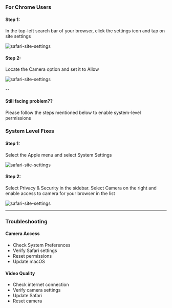 ### For Chrome Users

#### Step 1:
In the top-left search bar of your browser, click the settings icon and tap on site settings


![safari-site-settings](https://d2beiqkhq929f0.cloudfront.net/public_assets/assets/000/099/814/original/chrome_camerea_share_s1.png?1733907349)



#### Step 2:
Locate the Camera option and set it to Allow


![safari-site-settings](https://d2beiqkhq929f0.cloudfront.net/public_assets/assets/000/099/815/original/chrome_camera_share_s2.png?1733907392)

--

#### Still facing problem??
Please follow the steps mentioned below to enable system-level permissions


### System Level Fixes

#### Step 1:
Select the Apple menu and select System Settings


![safari-site-settings](https://d2beiqkhq929f0.cloudfront.net/public_assets/assets/000/099/700/original/camera_system_step1.png?1733846308)



#### Step 2:
Select Privacy & Security in the sidebar. Select Camera on the right and enable access to camera for your browser in the list


![safari-site-settings](https://d2beiqkhq929f0.cloudfront.net/public_assets/assets/000/099/701/original/camera_system_step2.png?1733846340)

---

### Troubleshooting

#### Camera Access
   - Check System Preferences
   - Verify Safari settings
   - Reset permissions
   - Update macOS

#### Video Quality
   - Check internet connection
   - Verify camera settings
   - Update Safari
   - Reset camera